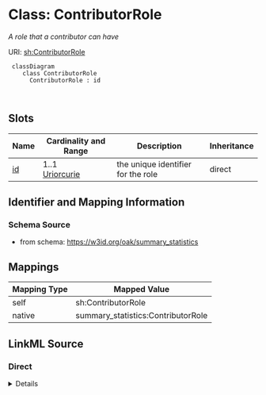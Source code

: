 # Class: ContributorRole


_A role that a contributor can have_





URI: [sh:ContributorRole](https://w3id.org/shacl/ContributorRole)



```{mermaid}
 classDiagram
    class ContributorRole
      ContributorRole : id
        
      
```




<!-- no inheritance hierarchy -->


## Slots

| Name | Cardinality and Range | Description | Inheritance |
| ---  | --- | --- | --- |
| [id](id.md) | 1..1 <br/> [Uriorcurie](Uriorcurie.md) | the unique identifier for the role | direct |









## Identifier and Mapping Information







### Schema Source


* from schema: https://w3id.org/oak/summary_statistics





## Mappings

| Mapping Type | Mapped Value |
| ---  | ---  |
| self | sh:ContributorRole |
| native | summary_statistics:ContributorRole |





## LinkML Source

<!-- TODO: investigate https://stackoverflow.com/questions/37606292/how-to-create-tabbed-code-blocks-in-mkdocs-or-sphinx -->

### Direct

<details>
```yaml
name: ContributorRole
description: A role that a contributor can have
from_schema: https://w3id.org/oak/summary_statistics
rank: 1000
attributes:
  id:
    name: id
    description: the unique identifier for the role
    from_schema: https://w3id.org/oak/summary_statistics
    identifier: true
    range: uriorcurie
    required: true
class_uri: sh:ContributorRole

```
</details>

### Induced

<details>
```yaml
name: ContributorRole
description: A role that a contributor can have
from_schema: https://w3id.org/oak/summary_statistics
rank: 1000
attributes:
  id:
    name: id
    description: the unique identifier for the role
    from_schema: https://w3id.org/oak/summary_statistics
    identifier: true
    alias: id
    owner: ContributorRole
    domain_of:
    - SummaryStatisticsReport
    - Ontology
    - Agent
    - ContributorRole
    range: uriorcurie
    required: true
class_uri: sh:ContributorRole

```
</details>